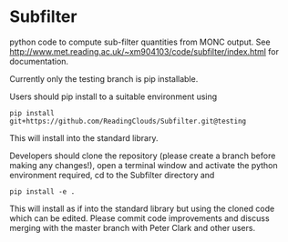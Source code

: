 # Subfilter
python code to compute sub-filter quantities from MONC output.
See http://www.met.reading.ac.uk/~xm904103/code/subfilter/index.html for documentation.

Currently only the testing branch is pip installable.

Users should pip install to a suitable environment using

    pip install  git+https://github.com/ReadingClouds/Subfilter.git@testing

This will install into the standard library.

Developers should clone the repository (please create a branch before making 
any changes!), open a terminal window and activate the python environment 
required, cd to the Subfilter directory and

    pip install -e .

This will install as if into the standard library but using the cloned code 
which can be edited. Please commit code improvements and discuss merging with 
the master branch with Peter Clark and other users.
